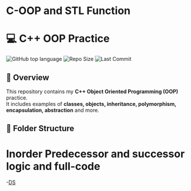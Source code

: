 # C-OOP and STL Function
# 💻 C++ OOP Practice

![GitHub top language](https://img.shields.io/github/languages/top/Md-sihab11/C-plus-plus-OOP)
![Repo Size](https://img.shields.io/github/repo-size/Md-sihab11/C-plus-plus-OOP)
![Last Commit](https://img.shields.io/github/last-commit/Md-sihab11/C-plus-plus-OOP)


## 📌 Overview
This repository contains my **C++ Object Oriented Programming (OOP)** practice.  
It includes examples of **classes, objects, inheritance, polymorphism, encapsulation, abstraction** and more.

## 📂 Folder Structure  

# Inorder Predecessor and successor logic and full-code
-[DS](BST/DS/)  

